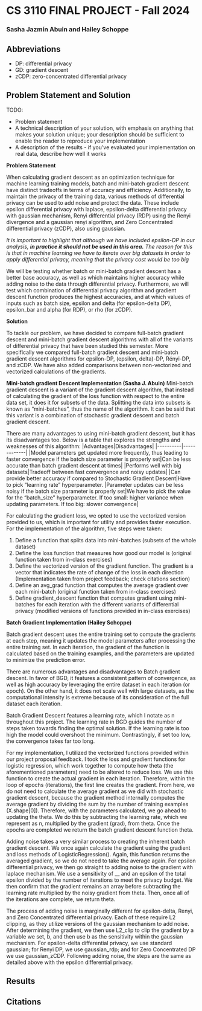 # CS 3110 FINAL PROJECT - Fall 2024
### Sasha Jazmín Abuin and Hailey Schoppe

## Abbreviations
* DP: differential privacy
* GD: gradient descent
* zCDP: zero-concentrated differential privacy
  
## Problem Statement and Solution
TODO: 
* Problem statement
* A technical description of your solution, with emphasis on anything that makes your solution unique; your description should be sufficient to enable the reader to reproduce your implementation
* A description of the results - if you’ve evaluated your implementation on real data, describe how well it works

**Problem Statement**

When calculating gradient descent as an optimization technique for machine learning training models, batch and mini-batch gradient descent have distinct tradeoffs in terms of accuracy and efficiency. Additionally, to maintain the privacy of the training data, various methods of differential privacy can be used to add noise and protect the data. These include epsilon differential privacy with laplace, epsilon-delta differential privacy with gaussian mechanism, Renyi differential privacy (RDP) using the Renyi divergence and a gaussian renyi algorithm, and Zero Concentrated differential privacy (zCDP), also using gaussian. 

*It is important to highlight that although we have included epsilon-DP in our analysis, **in practice it should not be used in this area.** The reason for this is that in machine learning we have to iterate over big datasets in order to apply differential privacy, meaning that the privacy cost would be too big*

We will be testing whether batch or mini-batch gradient descent has a better base accuracy, as well as which maintains higher accuracy while adding noise to the data through differential privacy. Furthermore, we will test which combination of differential privacy algorithm and gradient descent function produces the highest accuracies, and at which values of inputs such as batch size, epsilon and delta (for epsilon-delta DP), epsilon_bar and alpha (for RDP), or rho (for zCDP).


**Solution**

To tackle our problem, we have decided to compare full-batch gradient descent and mini-batch gradient descent algorithms with all of the variants of differential privacy that have been studied this semester. More specifically we compared full-batch gradient descent and mini-batch gradient descent algorithms for epsilon-DP, (epsilon, delta)-DP, Rényi-DP, and zCDP. We have also added comparisons between non-vectorized and vectorized calculations of the gradients. 

**Mini-batch gradient Descent Implementation (Sasha J. Abuin)**
Mini-batch gradient descent is a variant of the gradient descent algorithm, that instead of calculating the gradient of the loss function with respect to the entire data set, it does it for subsets of the data. Splitting the data into subsets is known as “mini-batches”, thus the name of the algorithm. It can be said that this variant is a combination of stochastic gradient descent and batch gradient descent. 

There are many advantages to using mini-batch gradient descent, but it has its disadvantages too. Below is a table that explores the strengths and weaknesses of this algorithm: 
|Advantages|Disadvantages|
|----------|-------------|
|Model parameters get updated more frequently, thus leading to faster convergence if the batch size parameter is properly set|Can be less accurate than batch gradient descent at times|
|Performs well with big datasets|Tradeoff between fast convergence and noisy updates|
|Can provide better accuracy if compared to Stochastic Gradient Descent|Have to pick “learning rate” hyperparameter.
|Parameter updates can be less noisy if the batch size parameter is properly set|We have to pick the value for the “batch_size” hyperparameter. If too small: higher variance when updating parameters. If too big: slower convergence|

For calculating the gradient loss, we opted to use the vectorized version provided to us, which is important for utility and provides faster execution. 
For the implementation of the algorithm, five steps were taken:
1. Define a function that splits data into mini-batches (subsets of the whole dataset) 
2. Define the loss function that measures how good our model is (original function taken from in-class exercises)
3. Define the vectorized version of the gradient function. The gradient is a vector that indicates the rate of change of the loss in each direction (Implementation taken from project feedback; check citations section)
4. Define an avg_grad function that computes the average gradient over each mini-batch (original function taken from in-class exercises)
5. Define gradient_descent function that computes gradient using mini-batches for each iteration with the different variants of differential privacy (modified versions of functions provided in in-class exercises) 

**Batch Gradient Implementation (Hailey Schoppe)**

Batch gradient descent uses the entire training set to compute the gradients at each step, meaning it updates the model parameters after processing the entire training set. In each iteration, the gradient of the function is calculated based on the training examples, and the parameters are updated to minimize the prediction error. 

There are numerous advantages and disadvantages to Batch gradient descent. In favor of BGD, it features a consistent pattern of convergence, as well as high accuracy by leveraging the entire dataset in each iteration (or epoch). On the other hand, it does not scale well with large datasets, as the computational intensity is extreme because of its consideration of the full dataset each iteration. 

Batch Gradient Descent features a learning rate, which I notate as n throughout this project. The learning rate in BGD guides the number of steps taken towards finding the optimal solution. If the learning rate is too high the model could overshoot the minimum. Contrastingly, if set too low, the convergence takes far too long.

For my implementation, I utilized the vectorized functions provided within our project proposal feedback. I took the loss and gradient functions for logistic regression, which work together to compute how theta (the aforementioned parameters) need to be altered to reduce loss. We use this function to create the actual gradient in each iteration. Therefore, within the loop of epochs (iterations), the first line creates the gradient. From here, we do not need to calculate the average gradient as we did with stochastic gradient descent, because the gradient method internally computes the average gradient by dividing the sum by the number of training examples (X.shape[0]). Therefore, with the parameters calculated, we go ahead to updating the theta. We do this by subtracting the learning rate, which we represent as n, multiplied by the gradient (grad), from theta. Once the epochs are completed we return the batch gradient descent function theta.

Adding noise takes a very similar process to creating the inherent batch gradient descent. We once again calculate the gradient using the gradient and loss methods of LogisticRegression(). Again, this function returns the averaged gradient, so we do not need to take the average again. For epsilon differential privacy, we then go straight to adding noise to the gradient with laplace mechanism. We use a sensitivity of __ and an epsilon of the total epsilon divided by the number of iterations to meet the privacy budget. We then confirm that the gradient remains an array before subtracting the learning rate multiplied by the noisy gradient from theta. Then, once all of the iterations are complete, we return theta.

The process of adding noise is marginally different for epsilon-delta, Renyi, and Zero Concentrated differential privacy. Each of these require L2 clipping, as they utilize versions of the gaussian mechanism to add noise. After determining the gradient, we then use L2_clip to clip the gradient by a variable we set, b, and then use b as the sensitivity within the gaussian mechanism. For epsilon-delta differential privacy, we use standard gaussian; for Renyi DP, we use gaussian_rdp; and for Zero Concentrated DP we use gaussian_zCDP. Following adding noise, the steps are the same as detailed above with the epsilon differential privacy.

## Results


## Citations
